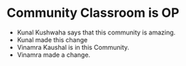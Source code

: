 # Community Classroom is OP

- Kunal Kushwaha says that this community is amazing.
- Kunal made this change
- Vinamra Kaushal is in this Community.
- Vinamra made a change.
